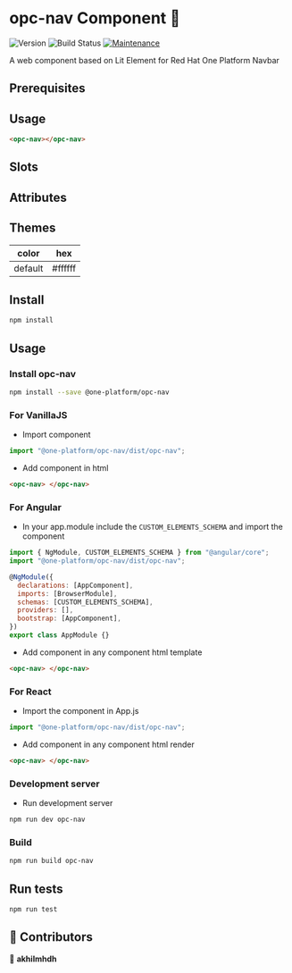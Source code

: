 # opc-nav Component 👋

![Version](https://img.shields.io/badge/version-0.0.1-blue.svg?cacheSeconds=2592000)
![Build Status](https://travis-ci.org/dwyl/esta.svg?branch=master)
[![Maintenance](https://img.shields.io/badge/Maintained%3F-yes-green.svg)](https://github.com/1-Platform/op-components/graphs/commit-activity)

A web component based on Lit Element for Red Hat One Platform Navbar

## Prerequisites

<!-- Add if any -->

## Usage

<!-- Add usage here -->

```html
<opc-nav></opc-nav>
```

## Slots

<!-- Add Slots here -->

## Attributes

<!-- Add attributes here -->

## Themes

<!-- Change colors here -->

| color   | hex                                                                     |
| ------- | ----------------------------------------------------------------------- |
| default | <span class="readme-color-preview" style="--bg:#ffffff"></span> #ffffff |

## Install

```sh
npm install
```

## Usage

### Install opc-nav

```sh
npm install --save @one-platform/opc-nav
```

### For VanillaJS

- Import component

```js
import "@one-platform/opc-nav/dist/opc-nav";
```

- Add component in html

```html
<opc-nav> </opc-nav>
```

### For Angular

- In your app.module include the `CUSTOM_ELEMENTS_SCHEMA` and import the component

```js
import { NgModule, CUSTOM_ELEMENTS_SCHEMA } from "@angular/core";
import "@one-platform/opc-nav/dist/opc-nav";

@NgModule({
  declarations: [AppComponent],
  imports: [BrowserModule],
  schemas: [CUSTOM_ELEMENTS_SCHEMA],
  providers: [],
  bootstrap: [AppComponent],
})
export class AppModule {}
```

- Add component in any component html template

```html
<opc-nav> </opc-nav>
```

### For React

- Import the component in App.js

```js
import "@one-platform/opc-nav/dist/opc-nav";
```

- Add component in any component html render

```html
<opc-nav> </opc-nav>
```

### Development server

- Run development server

```sh
npm run dev opc-nav
```

### Build

```sh
npm run build opc-nav
```

## Run tests

```sh
npm run test
```

## 🤝 Contributors

👤 **akhilmhdh**
